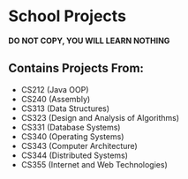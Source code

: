 # School Projects

**DO NOT COPY, YOU WILL LEARN NOTHING**

## Contains Projects From:
<ul>
<li>CS212 (Java OOP)</li>
<li>CS240 (Assembly)</li>
<li>CS313 (Data Structures)</li>
<li>CS323 (Design and Analysis of Algorithms)</li>
<li>CS331 (Database Systems)</li>
<li>CS340 (Operating Systems)</li>
<li>CS343 (Computer Architecture)</li>
<li>CS344 (Distributed Systems)</li>
<li>CS355 (Internet and Web Technologies)</li>
</ul>
